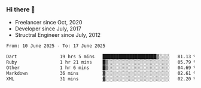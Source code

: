 ### Hi there 👋

- Freelancer since Oct, 2020
- Developer since July, 2017
- Structral Engineer since July, 2012

<!--START_SECTION:waka-->

```txt
From: 10 June 2025 - To: 17 June 2025

Dart                19 hrs 5 mins   ████████████████████▒░░░░   81.13 %
Ruby                1 hr 21 mins    █▒░░░░░░░░░░░░░░░░░░░░░░░   05.79 %
Other               1 hr 6 mins     █▒░░░░░░░░░░░░░░░░░░░░░░░   04.69 %
Markdown            36 mins         ▓░░░░░░░░░░░░░░░░░░░░░░░░   02.61 %
XML                 31 mins         ▓░░░░░░░░░░░░░░░░░░░░░░░░   02.20 %
```

<!--END_SECTION:waka-->
